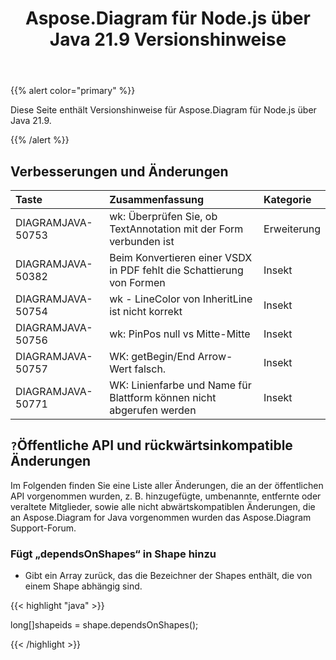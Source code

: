﻿---
title: Aspose.Diagram für Node.js über Java 21.9 Versionshinweise
type: docs
weight: 5
url: /de/java/aspose-diagram-for-node-js-via-java-21-9-release-notes/
---
{{% alert color="primary" %}}

Diese Seite enthält Versionshinweise für Aspose.Diagram für Node.js über Java 21.9.

{{% /alert %}}
## **Verbesserungen und Änderungen**  ##

|**Taste**|**Zusammenfassung**|**Kategorie**|
|:- |:- |:- |
|DIAGRAMJAVA-50753|wk: Überprüfen Sie, ob TextAnnotation mit der Form verbunden ist|Erweiterung|
|DIAGRAMJAVA-50382|Beim Konvertieren einer VSDX in PDF fehlt die Schattierung von Formen|Insekt|
|DIAGRAMJAVA-50754|wk - LineColor von InheritLine ist nicht korrekt|Insekt|
|DIAGRAMJAVA-50756|wk: PinPos null vs Mitte-Mitte|Insekt|
|DIAGRAMJAVA-50757|WK: getBegin/End Arrow-Wert falsch.|Insekt|
|DIAGRAMJAVA-50771|WK: Linienfarbe und Name für Blattform können nicht abgerufen werden|Insekt|
## `?`**Öffentliche API und rückwärtsinkompatible Änderungen**
Im Folgenden finden Sie eine Liste aller Änderungen, die an der öffentlichen API vorgenommen wurden, z. B. hinzugefügte, umbenannte, entfernte oder veraltete Mitglieder, sowie alle nicht abwärtskompatiblen Änderungen, die an Aspose.Diagram for Java vorgenommen wurden das Aspose.Diagram Support-Forum.

### **Fügt „dependsOnShapes“ in Shape hinzu**
- Gibt ein Array zurück, das die Bezeichner der Shapes enthält, die von einem Shape abhängig sind.



{{< highlight "java" >}}

long[]shapeids = shape.dependsOnShapes();

{{< /highlight >}}
